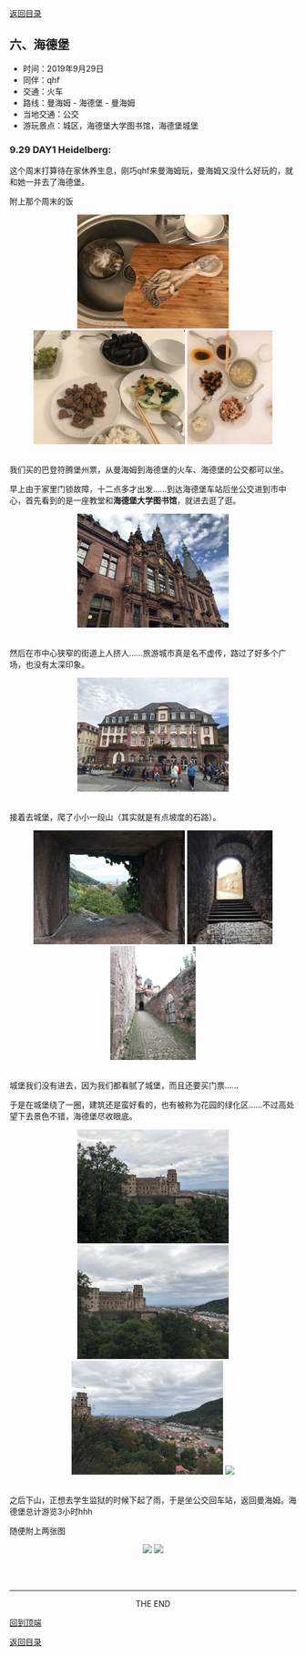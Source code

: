 [返回目录](Preface.md)

<h2 id = "6">六、海德堡</h2>

- 时间：2019年9月29日
- 同伴：qhf
- 交通：火车
- 路线：曼海姆 - 海德堡 - 曼海姆
- 当地交通：公交
- 游玩景点：城区，海德堡大学图书馆，海德堡城堡

### 9.29 DAY1 Heidelberg: 

这个周末打算待在家休养生息，刚巧qhf来曼海姆玩，曼海姆又没什么好玩的，就和她一并去了海德堡。

附上那个周末的饭

<div align = "center">
    <img src="heidelberg_images/heid1.JPG" height = 200>
    <img src="heidelberg_images/heid2.JPG" height = 200>
    <img src="heidelberg_images/heid3.JPG" height = 200>
</div>
&nbsp;

我们买的巴登符腾堡州票，从曼海姆到海德堡的火车、海德堡的公交都可以坐。

早上由于家里门锁故障，十二点多才出发……到达海德堡车站后坐公交进到市中心，首先看到的是一座教堂和**海德堡大学图书馆**，就进去逛了逛。

<div align = "center">
    <img src="heidelberg_images/heid4.JPG" height = 200>
</div>
&nbsp;

然后在市中心狭窄的街道上人挤人……旅游城市真是名不虚传，路过了好多个广场，也没有太深印象。

<div align = "center">
    <img src="heidelberg_images/heid5.JPG" height = 200>
</div>
&nbsp;

接着去城堡，爬了小小一段山（其实就是有点坡度的石路）。

<div align = "center">
    <img src="heidelberg_images/heid6.JPG" height = 200>
    <img src="heidelberg_images/heid7.JPG" height = 200>
    <img src="heidelberg_images/heid8.JPG" height = 200>
</div>
&nbsp;

城堡我们没有进去，因为我们都看腻了城堡，而且还要买门票……

于是在城堡绕了一圈，建筑还是蛮好看的，也有被称为花园的绿化区……不过高处望下去景色不错，海德堡尽收眼底。

<div align = "center">
    <img src="heidelberg_images/heid9.JPG" height = 200>
    <img src="heidelberg_images/heid10.JPG" height = 200>
    <img src="heidelberg_images/heid11.JPG" height = 200>
    <img src="heidelberg_images/heid12.JPG" height = 200>
</div>
&nbsp;

之后下山，正想去学生监狱的时候下起了雨，于是坐公交回车站，返回曼海姆。海德堡总计游览3小时hhh

随便附上两张图

<div align = "center">
    <img src="heidelberg_images/heid13.JPG" height = 200>
    <img src="heidelberg_images/heid14.JPG" height = 200>
</div>
&nbsp;

&nbsp;

---
<center>THE END</center>

[回到顶端](##6)

[返回目录](Preface.md)
